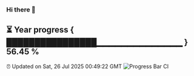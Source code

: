 ### Hi there 👋
⏳ Year progress { ████████████████▁▁▁▁▁▁▁▁▁▁▁▁▁▁ } 56.45 %
---
⏰ Updated on Sat, 26 Jul 2025 00:49:22 GMT
![Progress Bar CI](https://github.com/Moyi321/Moyi321/workflows/Progress%20Bar%20CI/badge.svg)
